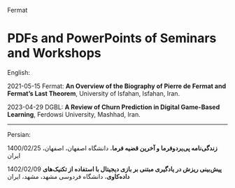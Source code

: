 Fermat

# PDFs and PowerPoints of Seminars and Workshops

English:

2021-05-15 Fermat: **An Overview of the Biography of Pierre de Fermat and Fermat’s Last Theorem**, University of Isfahan, Isfahan, Iran.

2023-04-29 DGBL: **A Review of Churn Prediction in Digital Game-Based Learning**, Ferdowsi University, Mashhad, Iran.

---

Persian:

1400/02/25 **زندگی‌نامه پی‌یردوفرما و آخرین قضیه فرما**، دانشگاه اصفهان، اصفهان، ایران

1402/02/09 **پیش‌بینی ریزش در یادگیری مبتنی بر بازی دیجیتال با استفاده از تکنیک‌های داده‌کاوی**، دانشگاه فردوسی مشهد، مشهد، ایران

